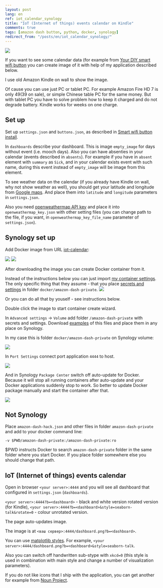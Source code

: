 ```yaml
---
layout: post
lang: en
ref: iot_calendar_synology
title: "IoT (Internet of things) events calendar on Kindle"
comments: true
tags: [amazon dash button, python, docker, synology]
redirect_from: "/posts/en/iot_calendar_synology/"
---
```


![](/images/dashboard.png)

If you want to see some calendar data (for example from
[Your DIY smart wifi button](/posts/en/amazon_dash_button_hack.html)
you can create image of it with help of my application described below.

I use old Amazon Kindle on wall to show the image.

Of cause you can use just PC or tablet PC. For example Amazon Fire HD 7 
is only $49 ($39 on sale), or simple Chinese table PC for the same money.
But with tablet PC you have to solve problem how to keep it charged and do not degrade battery.
Kindle works for weeks on one charge.

## Set up

Set up `settings.json` and `buttons.json`, as described in 
[Smart wifi button install](/posts/en/amazon_dash_button_hack_install.html).

In `dashboards` describe your dashboard. This is image `empty_image` for days without event (i.e.
mooch days). Also you can have absenties in your calendar (events described in
`absents`).
For example if you have in `absent` element with `summary` as `Sick`, and in your calendar
exists event with such name, during this event instead of `empty_image` will be image from
this element.

To see weather data on the calendar (if you already have Kindle on wall, why not show weather as well),
you should get your latitude and longitude from [Google maps](https://support.google.com/maps/answer/18539?co=GENIE.Platform%3DDesktop&hl=en).
And place them into `latitude` and `longitude` parameters in `settings.json`.

Also you need
[openweathermap API key](https://home.openweathermap.org/users/sign_up) and place it into
`openweathermap_key.json` with other setting files (you can change path to the file, if you want, 
in `openweathermap_key_file_name` parameter of `settings.json`).

## Synology set up

Add Docker image from URL [iot-calendar](https://hub.docker.com/r/andgineer/iot-calendar):

![](/images/dash_synology_docker_image.png)
![](/images/dash_synology_docker_url.png)

After downloading the image you can create Docker container from it.

Instead of the instructions below you can just import 
[my container settings](https://github.com/andgineer/docker-iot-calendar/tree/master/synology).
The only specific thing that they assume - that you place [secrets and settings](https://github.com/andgineer/docker-iot-calendar/tree/master/amazon-dash-private)
in folder `docker/amazon-dash-private`.
![](/images/synology_import_settings.png)

Or you can do all that by youself - see instructions below.

Double click the image to start container create wizard.

In `Advanced settings` -> `Volume` add folder `/amazon-dash-private` with secrets and settings.
Download [examples](https://github.com/andgineer/docker-iot-calendar/tree/master/amazon-dash-private) 
of this files and place them in any place on Synology. 

In my case this is folder `docker/amazon-dash-private` on Synology volume:

![](/images/dash_synology_docker_volume.png)

In `Port Settings` connect port application `4444` to host.

![](/images/calendar_synology_docker_port.png)

And in Synology `Package Center` switch off auto-update for Docker.
Because it will stop all running containers after auto-update and your Docker applications suddenly stop to work.
So better to update Docker package manually and start the container after that.

![](/images/dash_synology_docker_autoupdate.png)

## Not Synology

Place `amazon-dash-hack.json` and other files in folder 
`amazon-dash-private` and add to your docker command line:

    -v $PWD/amazon-dash-private:/amazon-dash-private:ro
    
$PWD instructs Docker to search `amazon-dash-private` folder in the same folder 
where you start Docker.
If you place folder somewhere else you should change that path.

## IoT (Internet of things) events calendar

Open in browser `<your server>:4444` and you will see all dashboard that configured in `settings.json`
(`dashboards`).

`<your server>:4444?b=<dashboard>` - black and white version rotated version (for Kindle),
`<your server>:4444?b=<dashboard>&style=seaborn-talk&rotate=0` - colour unrotated version. 

The page auto-updates image.

The image is at `<ваш сервер>:4444/dashboard.png?b=<dashboard>`.
 
You can use 
[matplotlib styles](https://tonysyu.github.io/raw_content/matplotlib-style-gallery/gallery.html).
For example, `<your server>:4444/dashboard.png?b=<dashboard>&style=seaborn-talk`.

Also you can switch off handwritten sub-stype with `xkcd=0` (this style is used in combination
with main style and change a number of visualization parameters).

If you do not like icons that I ship with the application, you can get another for example from 
[Noun Project](https://thenounproject.com).